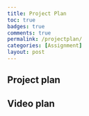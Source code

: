 ```yaml
---
title: Project Plan
toc: true
badges: true
comments: true
permalink: /projectplan/
categories: [Assignment]
layout: post
---
```

## Project plan

## Video plan


